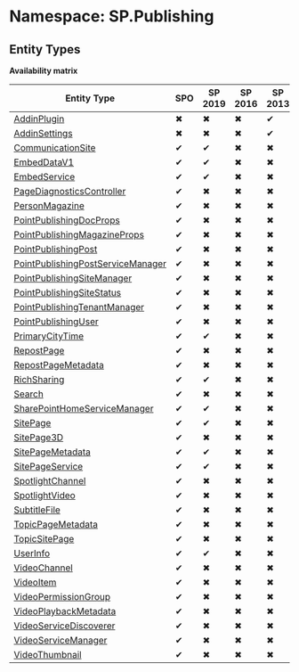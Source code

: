 # Namespace: SP.Publishing
## Entity Types

**Availability matrix**

Entity Type | SPO | SP 2019 | SP 2016 | SP 2013
----------|-----|---------|---------|--------
[AddinPlugin](./EntityTypes/AddinPlugin) | ✖ | ✖ | ✖ | ✔
[AddinSettings](./EntityTypes/AddinSettings) | ✖ | ✖ | ✖ | ✔
[CommunicationSite](./EntityTypes/CommunicationSite) | ✔ | ✔ | ✖ | ✖
[EmbedDataV1](./EntityTypes/EmbedDataV1) | ✔ | ✔ | ✖ | ✖
[EmbedService](./EntityTypes/EmbedService) | ✔ | ✔ | ✖ | ✖
[PageDiagnosticsController](./EntityTypes/PageDiagnosticsController) | ✔ | ✖ | ✖ | ✖
[PersonMagazine](./EntityTypes/PersonMagazine) | ✔ | ✖ | ✖ | ✖
[PointPublishingDocProps](./EntityTypes/PointPublishingDocProps) | ✔ | ✖ | ✖ | ✖
[PointPublishingMagazineProps](./EntityTypes/PointPublishingMagazineProps) | ✔ | ✖ | ✖ | ✖
[PointPublishingPost](./EntityTypes/PointPublishingPost) | ✔ | ✖ | ✖ | ✖
[PointPublishingPostServiceManager](./EntityTypes/PointPublishingPostServiceManager) | ✔ | ✖ | ✖ | ✖
[PointPublishingSiteManager](./EntityTypes/PointPublishingSiteManager) | ✔ | ✖ | ✖ | ✖
[PointPublishingSiteStatus](./EntityTypes/PointPublishingSiteStatus) | ✔ | ✖ | ✖ | ✖
[PointPublishingTenantManager](./EntityTypes/PointPublishingTenantManager) | ✔ | ✖ | ✖ | ✖
[PointPublishingUser](./EntityTypes/PointPublishingUser) | ✔ | ✖ | ✖ | ✖
[PrimaryCityTime](./EntityTypes/PrimaryCityTime) | ✔ | ✔ | ✖ | ✖
[RepostPage](./EntityTypes/RepostPage) | ✔ | ✖ | ✖ | ✖
[RepostPageMetadata](./EntityTypes/RepostPageMetadata) | ✔ | ✖ | ✖ | ✖
[RichSharing](./EntityTypes/RichSharing) | ✔ | ✔ | ✖ | ✖
[Search](./EntityTypes/Search) | ✔ | ✖ | ✖ | ✖
[SharePointHomeServiceManager](./EntityTypes/SharePointHomeServiceManager) | ✔ | ✔ | ✖ | ✖
[SitePage](./EntityTypes/SitePage) | ✔ | ✔ | ✖ | ✖
[SitePage3D](./EntityTypes/SitePage3D) | ✔ | ✖ | ✖ | ✖
[SitePageMetadata](./EntityTypes/SitePageMetadata) | ✔ | ✔ | ✖ | ✖
[SitePageService](./EntityTypes/SitePageService) | ✔ | ✔ | ✖ | ✖
[SpotlightChannel](./EntityTypes/SpotlightChannel) | ✔ | ✖ | ✖ | ✖
[SpotlightVideo](./EntityTypes/SpotlightVideo) | ✔ | ✖ | ✖ | ✖
[SubtitleFile](./EntityTypes/SubtitleFile) | ✔ | ✖ | ✖ | ✖
[TopicPageMetadata](./EntityTypes/TopicPageMetadata) | ✔ | ✖ | ✖ | ✖
[TopicSitePage](./EntityTypes/TopicSitePage) | ✔ | ✖ | ✖ | ✖
[UserInfo](./EntityTypes/UserInfo) | ✔ | ✔ | ✖ | ✖
[VideoChannel](./EntityTypes/VideoChannel) | ✔ | ✖ | ✖ | ✖
[VideoItem](./EntityTypes/VideoItem) | ✔ | ✖ | ✖ | ✖
[VideoPermissionGroup](./EntityTypes/VideoPermissionGroup) | ✔ | ✖ | ✖ | ✖
[VideoPlaybackMetadata](./EntityTypes/VideoPlaybackMetadata) | ✔ | ✖ | ✖ | ✖
[VideoServiceDiscoverer](./EntityTypes/VideoServiceDiscoverer) | ✔ | ✖ | ✖ | ✖
[VideoServiceManager](./EntityTypes/VideoServiceManager) | ✔ | ✖ | ✖ | ✖
[VideoThumbnail](./EntityTypes/VideoThumbnail) | ✔ | ✖ | ✖ | ✖
